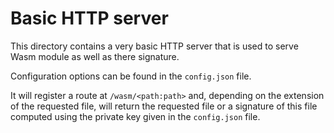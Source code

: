 # Basic HTTP server

This directory contains a very basic HTTP server that is used to serve Wasm module as well as there signature.

Configuration options can be found in the `config.json` file.

It will register a route at `/wasm/<path:path>` and, depending on the extension of the requested file, will return the requested file or a signature of this file computed using the private key given in the `config.json` file.
